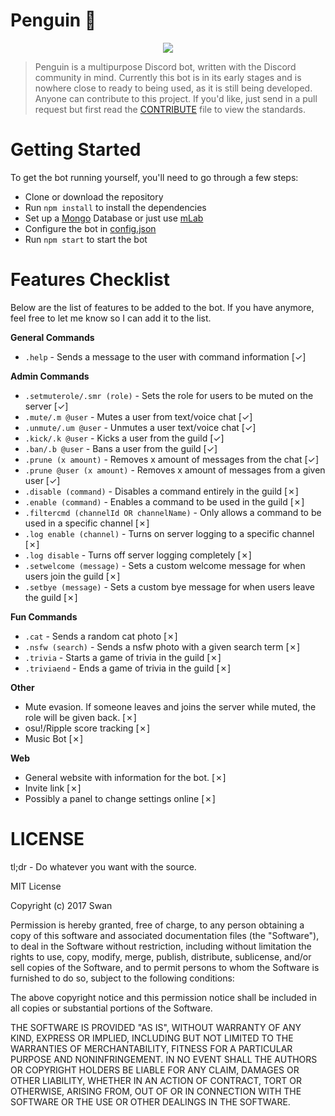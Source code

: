 # Penguin 🐧
<p align="center">
<img src="https://juicy.eggplants.org/kfhv0y.jpg" width:150px height:150px>
</p>

> Penguin is a multipurpose Discord bot, written with the Discord community in mind. Currently this bot is in its early stages and is nowhere close to ready to being used, as it is still being developed. Anyone can contribute to this project. If you'd like, just send in a pull request but first read the [CONTRIBUTE](https://github.com/Swan/Penguin/blob/master/CONTRIBUTE.md) file to view the standards.

# Getting Started
To get the bot running yourself, you'll need to go through a few steps:
* Clone or download the repository
* Run `npm install` to install the dependencies
* Set up a [Mongo](https://www.mongodb.com/) Database or just use [mLab](https://mlab.com/)
* Configure the bot in [config.json](https://github.com/Swan/Penguin/blob/master/config/config.example.json)
* Run `npm start` to start the bot

# Features Checklist
Below are the list of features to be added to the bot. If you have anymore, feel free to let me know so I can add it to the list.

**General Commands**
* `.help` - Sends a message to the user with command information [✓]

**Admin Commands**
* `.setmuterole/.smr (role)` - Sets the role for users to be muted on the server [✓]
* `.mute/.m @user` - Mutes a user from text/voice chat [✓]
* `.unmute/.um @user` - Unmutes a user text/voice chat [✓]
* `.kick/.k @user` - Kicks a user from the guild [✓]
* `.ban/.b @user` - Bans a user from the guild [✓]
* `.prune (x amount)` - Removes x amount of messages from the chat [✓]
* `.prune @user (x amount)` - Removes x amount of messages from a given user [✓]
* `.disable (command)` - Disables a command entirely in the guild [✗]
* `.enable (command)` - Enables a command to be used in the guild [✗]
* `.filtercmd (channelId OR channelName)` - Only allows a command to be used in a specific channel [✗] 
* `.log enable (channel)` - Turns on server logging to a specific channel [✗]
* `.log disable` - Turns off server logging completely [✗]
* `.setwelcome (message)` - Sets a custom welcome message for when users join the guild [✗]
* `.setbye (message)` - Sets a custom bye message for when users leave the guild [✗]

**Fun Commands**
* `.cat` - Sends a random cat photo [✗]
* `.nsfw (search)` - Sends a nsfw photo with a given search term [✗]
* `.trivia` - Starts a game of trivia in the guild [✗]
* `.triviaend` - Ends a game of trivia in the guild [✗]

**Other**
* Mute evasion. If someone leaves and joins the server while muted, the role will be given back. [✗]
* osu!/Ripple score tracking [✗]
* Music Bot [✗]

**Web**
* General website with information for the bot. [✗]
* Invite link [✗]
* Possibly a panel to change settings online [✗]

# LICENSE 

tl;dr - Do whatever you want with the source.

MIT License

Copyright (c) 2017 Swan

Permission is hereby granted, free of charge, to any person obtaining a copy
of this software and associated documentation files (the "Software"), to deal
in the Software without restriction, including without limitation the rights
to use, copy, modify, merge, publish, distribute, sublicense, and/or sell
copies of the Software, and to permit persons to whom the Software is
furnished to do so, subject to the following conditions:

The above copyright notice and this permission notice shall be included in all
copies or substantial portions of the Software.

THE SOFTWARE IS PROVIDED "AS IS", WITHOUT WARRANTY OF ANY KIND, EXPRESS OR
IMPLIED, INCLUDING BUT NOT LIMITED TO THE WARRANTIES OF MERCHANTABILITY,
FITNESS FOR A PARTICULAR PURPOSE AND NONINFRINGEMENT. IN NO EVENT SHALL THE
AUTHORS OR COPYRIGHT HOLDERS BE LIABLE FOR ANY CLAIM, DAMAGES OR OTHER
LIABILITY, WHETHER IN AN ACTION OF CONTRACT, TORT OR OTHERWISE, ARISING FROM,
OUT OF OR IN CONNECTION WITH THE SOFTWARE OR THE USE OR OTHER DEALINGS IN THE
SOFTWARE.

